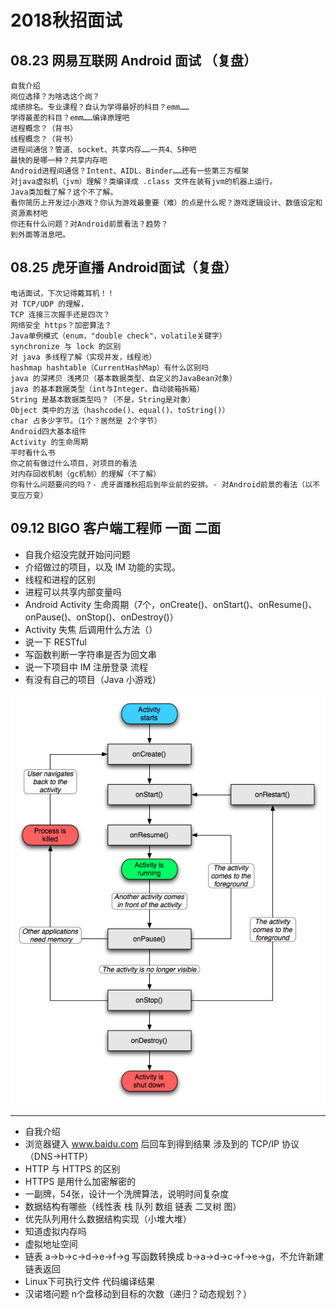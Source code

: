 # 2018秋招面试

## 08.23 网易互联网 Android 面试 （复盘）

	自我介绍
	岗位选择？为啥选这个岗？
	成绩排名。专业课程？自认为学得最好的科目？emm……
	学得最差的科目？emm……编译原理吧
	进程概念？（背书）
	线程概念？（背书）
	进程间通信？管道、socket、共享内存……一共4、5种吧
	最快的是哪一种？共享内存吧
	Android进程间通信？Intent、AIDL、Binder……还有一些第三方框架
	对java虚拟机（jvm）理解？类编译成 .class 文件在装有jvm的机器上运行。
	Java类加载了解？这个不了解。
	看你简历上开发过小游戏？你认为游戏最重要（难）的点是什么呢？游戏逻辑设计、数值设定和资源素材吧
	你还有什么问题？对Android前景看法？趋势？
	到外面等消息吧。

## 08.25 虎牙直播 Android面试（复盘）

	电话面试，下次记得戴耳机！！
	对 TCP/UDP 的理解，
	TCP 连接三次握手还是四次？
	网络安全 https？加密算法？
	Java单例模式（enum，"double check"，volatile关键字）
	synchronize 与 lock 的区别
	对 java 多线程了解（实现并发，线程池）
	hashmap hashtable（CurrentHashMap）有什么区别吗
	java 的深拷贝 浅拷贝（基本数据类型、自定义的JavaBean对象）
	java 的基本数据类型（int与Integer、自动装箱拆箱）
	String 是基本数据类型吗？（不是，String是对象）
	Object 类中的方法（hashcode()、equal()、toString()）
	char 占多少字节。（1个？居然是 2个字节） 
	Android四大基本组件
	Activity 的生命周期
	平时看什么书
	你之前有做过什么项目，对项目的看法
	对内存回收机制（gc机制）的理解（不了解）
	你有什么问题要问的吗？- 虎牙直播秋招后到毕业前的安排。- 对Android前景的看法（以不变应万变）

## 09.12 BIGO 客户端工程师 一面 二面

- 自我介绍没完就开始问问题
- 介绍做过的项目，以及 IM 功能的实现。
- 线程和进程的区别
- 进程可以共享内部变量吗
- Android Activity 生命周期（7个，onCreate()、onStart()、onResume()、onPause()、onStop()、onDestroy()）
- Activity 失焦 后调用什么方法（）
- 说一下 RESTful
- 写函数判断一字符串是否为回文串
- 说一下项目中 IM 注册登录 流程
- 有没有自己的项目（Java 小游戏）

![](Activity_7.png)

---

- 自我介绍
- 浏览器键入 www.baidu.com 后回车到得到结果 涉及到的 TCP/IP 协议（DNS->HTTP）
- HTTP 与 HTTPS 的区别
- HTTPS 是用什么加密解密的
- 一副牌，54张，设计一个洗牌算法，说明时间复杂度
- 数据结构有哪些（线性表 栈 队列 数组 链表 二叉树 图）
- 优先队列用什么数据结构实现（小堆大堆）
- 知道虚拟内存吗
- 虚拟地址空间
- 链表 a->b->c->d->e->f->g 写函数转换成 b->a->d->c->f->e->g，不允许新建链表返回
- Linux下可执行文件 代码编译结果
- 汉诺塔问题 n个盘移动到目标的次数（递归？动态规划？）